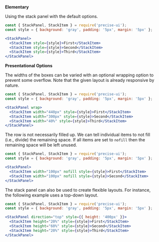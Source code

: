 **Elementary**

Using the stack panel with the default options.

```jsx
const { StackPanel, StackItem } = require('precise-ui');
const style = { background: 'gray', padding: '5px', margin: '5px' };

<StackPanel>
  <StackItem style={style}>First</StackItem>
  <StackItem style={style}>Second</StackItem>
  <StackItem style={style}>Third</StackItem>
</StackPanel>
```

**Presentational Options**

The widths of the boxes can be varied with an optional wrapping option to prevent some overflow. Note that the given layout is already responsive by nature.

```jsx
const { StackPanel, StackItem } = require('precise-ui');
const style = { background: 'gray', padding: '5px', margin: '5px' };

<StackPanel wrap>
  <StackItem width="440px" style={style}>First</StackItem>
  <StackItem width="300px" style={style}>Second</StackItem>
  <StackItem width="40%" style={style}>Third</StackItem>
</StackPanel>
```

The row is not necessarily filled up. We can tell individual items to not fill (i.e., divide) the remaining space. If all items are set to `nofill` then the remaining space will be left unused.

```jsx
const { StackPanel, StackItem } = require('precise-ui');
const style = { background: 'gray', padding: '5px', margin: '5px' };

<StackPanel>
  <StackItem width="100px" nofill style={style}>First</StackItem>
  <StackItem width="100px" nofill style={style}>Second</StackItem>
</StackPanel>
```

The stack panel can also be used to create flexible layouts. For instance, the following example uses a top-down layout.

```jsx
const { StackPanel, StackItem } = require('precise-ui');
const style = { background: 'gray', padding: '5px', margin: '5px' };

<StackPanel direction="top" style={{ height: '400px' }}>
  <StackItem height="20%" style={style}>First</StackItem>
  <StackItem height="60%" style={style}>Second</StackItem>
  <StackItem height="20%" style={style}>Third</StackItem>
</StackPanel>
```
